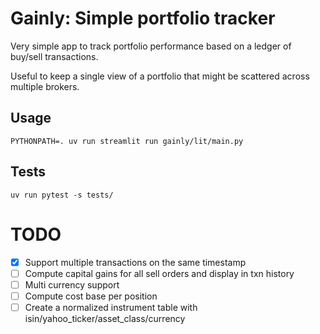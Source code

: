 # Gainly: Simple portfolio tracker

Very simple app to track portfolio performance based on a ledger of buy/sell transactions.

Useful to keep a single view of a portfolio that might be scattered across multiple brokers.

## Usage

```
PYTHONPATH=. uv run streamlit run gainly/lit/main.py
```


## Tests

```
uv run pytest -s tests/
```


# TODO

- [X] Support multiple transactions on the same timestamp
- [ ] Compute capital gains for all sell orders and display in txn history
- [ ] Multi currency support
- [ ] Compute cost base per position
- [ ] Create a normalized instrument table with isin/yahoo_ticker/asset_class/currency
